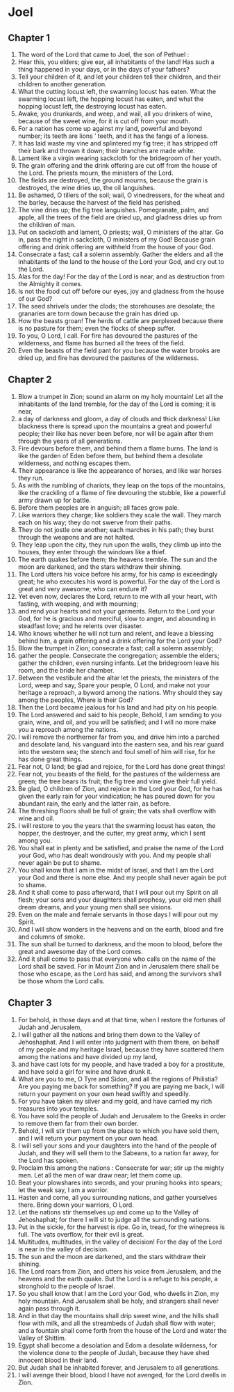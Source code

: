 # Joel

## Chapter 1

1. The word of the Lord that came to Joel, the son of Pethuel :
2. Hear this, you elders; give ear, all inhabitants of the land! Has such a thing happened in your days, or in the days of your fathers?
3. Tell your children of it, and let your children tell their children, and their children to another generation.
4. What the cutting locust left, the swarming locust has eaten. What the swarming locust left, the hopping locust has eaten, and what the hopping locust left, the destroying locust has eaten.
5. Awake, you drunkards, and weep, and wail, all you drinkers of wine, because of the sweet wine, for it is cut off from your mouth.
6. For a nation has come up against my land, powerful and beyond number; its teeth are lions ’ teeth, and it has the fangs of a lioness.
7. It has laid waste my vine and splintered my fig tree; it has stripped off their bark and thrown it down; their branches are made white.
8. Lament like a virgin wearing sackcloth for the bridegroom of her youth.
9. The grain offering and the drink offering are cut off from the house of the Lord. The priests mourn, the ministers of the Lord.
10. The fields are destroyed, the ground mourns, because the grain is destroyed, the wine dries up, the oil languishes.
11. Be ashamed, O tillers of the soil; wail, O vinedressers, for the wheat and the barley, because the harvest of the field has perished.
12. The vine dries up; the fig tree languishes. Pomegranate, palm, and apple, all the trees of the field are dried up, and gladness dries up from the children of man.
13. Put on sackcloth and lament, O priests; wail, O ministers of the altar. Go in, pass the night in sackcloth, O ministers of my God! Because grain offering and drink offering are withheld from the house of your God.
14. Consecrate a fast; call a solemn assembly. Gather the elders and all the inhabitants of the land to the house of the Lord your God, and cry out to the Lord.
15. Alas for the day! For the day of the Lord is near, and as destruction from the Almighty it comes.
16. Is not the food cut off before our eyes, joy and gladness from the house of our God?
17. The seed shrivels under the clods; the storehouses are desolate; the granaries are torn down because the grain has dried up.
18. How the beasts groan! The herds of cattle are perplexed because there is no pasture for them; even the flocks of sheep suffer.
19. To you, O Lord, I call. For fire has devoured the pastures of the wilderness, and flame has burned all the trees of the field.
20. Even the beasts of the field pant for you because the water brooks are dried up, and fire has devoured the pastures of the wilderness.

## Chapter 2

1. Blow a trumpet in Zion; sound an alarm on my holy mountain! Let all the inhabitants of the land tremble, for the day of the Lord is coming; it is near,
2. a day of darkness and gloom, a day of clouds and thick darkness! Like blackness there is spread upon the mountains a great and powerful people; their like has never been before, nor will be again after them through the years of all generations.
3. Fire devours before them, and behind them a flame burns. The land is like the garden of Eden before them, but behind them a desolate wilderness, and nothing escapes them.
4. Their appearance is like the appearance of horses, and like war horses they run.
5. As with the rumbling of chariots, they leap on the tops of the mountains, like the crackling of a flame of fire devouring the stubble, like a powerful army drawn up for battle.
6. Before them peoples are in anguish; all faces grow pale.
7. Like warriors they charge; like soldiers they scale the wall. They march each on his way; they do not swerve from their paths.
8. They do not jostle one another; each marches in his path; they burst through the weapons and are not halted.
9. They leap upon the city, they run upon the walls, they climb up into the houses, they enter through the windows like a thief.
10. The earth quakes before them; the heavens tremble. The sun and the moon are darkened, and the stars withdraw their shining.
11. The Lord utters his voice before his army, for his camp is exceedingly great; he who executes his word is powerful. For the day of the Lord is great and very awesome; who can endure it?
12. Yet even now, declares the Lord, return to me with all your heart, with fasting, with weeping, and with mourning;
13. and rend your hearts and not your garments. Return to the Lord your God, for he is gracious and merciful, slow to anger, and abounding in steadfast love; and he relents over disaster.
14. Who knows whether he will not turn and relent, and leave a blessing behind him, a grain offering and a drink offering for the Lord your God?
15. Blow the trumpet in Zion; consecrate a fast; call a solemn assembly;
16. gather the people. Consecrate the congregation; assemble the elders; gather the children, even nursing infants. Let the bridegroom leave his room, and the bride her chamber.
17. Between the vestibule and the altar let the priests, the ministers of the Lord, weep and say, Spare your people, O Lord, and make not your heritage a reproach, a byword among the nations. Why should they say among the peoples, Where is their God?
18. Then the Lord became jealous for his land and had pity on his people.
19. The Lord answered and said to his people, Behold, I am sending to you grain, wine, and oil, and you will be satisfied; and I will no more make you a reproach among the nations.
20. I will remove the northerner far from you, and drive him into a parched and desolate land, his vanguard into the eastern sea, and his rear guard into the western sea; the stench and foul smell of him will rise, for he has done great things.
21. Fear not, O land; be glad and rejoice, for the Lord has done great things!
22. Fear not, you beasts of the field, for the pastures of the wilderness are green; the tree bears its fruit; the fig tree and vine give their full yield.
23. Be glad, O children of Zion, and rejoice in the Lord your God, for he has given the early rain for your vindication; he has poured down for you abundant rain, the early and the latter rain, as before.
24. The threshing floors shall be full of grain; the vats shall overflow with wine and oil.
25. I will restore to you the years that the swarming locust has eaten, the hopper, the destroyer, and the cutter, my great army, which I sent among you.
26. You shall eat in plenty and be satisfied, and praise the name of the Lord your God, who has dealt wondrously with you. And my people shall never again be put to shame.
27. You shall know that I am in the midst of Israel, and that I am the Lord your God and there is none else. And my people shall never again be put to shame.
28. And it shall come to pass afterward, that I will pour out my Spirit on all flesh; your sons and your daughters shall prophesy, your old men shall dream dreams, and your young men shall see visions.
29. Even on the male and female servants in those days I will pour out my Spirit.
30. And I will show wonders in the heavens and on the earth, blood and fire and columns of smoke.
31. The sun shall be turned to darkness, and the moon to blood, before the great and awesome day of the Lord comes.
32. And it shall come to pass that everyone who calls on the name of the Lord shall be saved. For in Mount Zion and in Jerusalem there shall be those who escape, as the Lord has said, and among the survivors shall be those whom the Lord calls.

## Chapter 3

1. For behold, in those days and at that time, when I restore the fortunes of Judah and Jerusalem,
2. I will gather all the nations and bring them down to the Valley of Jehoshaphat. And I will enter into judgment with them there, on behalf of my people and my heritage Israel, because they have scattered them among the nations and have divided up my land,
3. and have cast lots for my people, and have traded a boy for a prostitute, and have sold a girl for wine and have drunk it.
4. What are you to me, O Tyre and Sidon, and all the regions of Philistia? Are you paying me back for something? If you are paying me back, I will return your payment on your own head swiftly and speedily.
5. For you have taken my silver and my gold, and have carried my rich treasures into your temples.
6. You have sold the people of Judah and Jerusalem to the Greeks in order to remove them far from their own border.
7. Behold, I will stir them up from the place to which you have sold them, and I will return your payment on your own head.
8. I will sell your sons and your daughters into the hand of the people of Judah, and they will sell them to the Sabeans, to a nation far away, for the Lord has spoken.
9. Proclaim this among the nations : Consecrate for war; stir up the mighty men. Let all the men of war draw near; let them come up.
10. Beat your plowshares into swords, and your pruning hooks into spears; let the weak say, I am a warrior.
11. Hasten and come, all you surrounding nations, and gather yourselves there. Bring down your warriors, O Lord.
12. Let the nations stir themselves up and come up to the Valley of Jehoshaphat; for there I will sit to judge all the surrounding nations.
13. Put in the sickle, for the harvest is ripe. Go in, tread, for the winepress is full. The vats overflow, for their evil is great.
14. Multitudes, multitudes, in the valley of decision! For the day of the Lord is near in the valley of decision.
15. The sun and the moon are darkened, and the stars withdraw their shining.
16. The Lord roars from Zion, and utters his voice from Jerusalem, and the heavens and the earth quake. But the Lord is a refuge to his people, a stronghold to the people of Israel.
17. So you shall know that I am the Lord your God, who dwells in Zion, my holy mountain. And Jerusalem shall be holy, and strangers shall never again pass through it.
18. And in that day the mountains shall drip sweet wine, and the hills shall flow with milk, and all the streambeds of Judah shall flow with water; and a fountain shall come forth from the house of the Lord and water the Valley of Shittim.
19. Egypt shall become a desolation and Edom a desolate wilderness, for the violence done to the people of Judah, because they have shed innocent blood in their land.
20. But Judah shall be inhabited forever, and Jerusalem to all generations.
21. I will avenge their blood, blood I have not avenged, for the Lord dwells in Zion.

